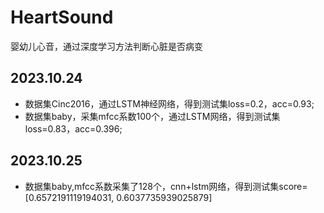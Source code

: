 # HeartSound
婴幼儿心音，通过深度学习方法判断心脏是否病变

## 2023.10.24
- 数据集Cinc2016，通过LSTM神经网络，得到测试集loss=0.2，acc=0.93;
- 数据集baby，采集mfcc系数100个，通过LSTM网络，得到测试集loss=0.83，acc=0.396;
## 2023.10.25
- 数据集baby,mfcc系数采集了128个，cnn+lstm网络，得到测试集score=[0.6572191119194031, 0.6037735939025879]
